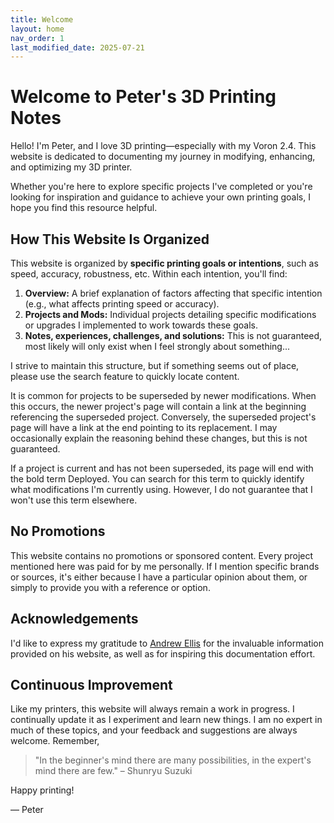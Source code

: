 ```yaml
---
title: Welcome
layout: home
nav_order: 1
last_modified_date: 2025-07-21
---
```


# Welcome to Peter's 3D Printing Notes

Hello! I'm Peter, and I love 3D printing—especially with my Voron 2.4. This website is dedicated to documenting my journey in modifying, enhancing, and optimizing my 3D printer.

Whether you're here to explore specific projects I've completed or you're looking for inspiration and guidance to achieve your own printing goals, I hope you find this resource helpful.

## How This Website Is Organized

This website is organized by **specific printing goals or intentions**, such as speed, accuracy, robustness, etc. Within each intention, you'll find:

1. **Overview:** A brief explanation of factors affecting that specific intention (e.g., what affects printing speed or accuracy).
2. **Projects and Mods:** Individual projects detailing specific modifications or upgrades I implemented to work towards these goals.
3. **Notes, experiences, challenges, and solutions:** This is not guaranteed, most likely will only exist when I feel strongly about something...

I strive to maintain this structure, but if something seems out of place, please use the search feature to quickly locate content.

It is common for projects to be superseded by newer modifications. When this occurs, the newer project's page will contain a link at the beginning referencing the superseded project. Conversely, the superseded project's page will have a link at the end pointing to its replacement. I may occasionally explain the reasoning behind these changes, but this is not guaranteed.

If a project is current and has not been superseded, its page will end with the bold term Deployed. You can search for this term to quickly identify what modifications I'm currently using. However, I do not guarantee that I won't use this term elsewhere.

## No Promotions

This website contains no promotions or sponsored content. Every project mentioned here was paid for by me personally. If I mention specific brands or sources, it's either because I have a particular opinion about them, or simply to provide you with a reference or option.

## Acknowledgements

I'd like to express my gratitude to [Andrew Ellis](https://ellis3dp.com) for the invaluable information provided on his website, as well as for inspiring this documentation effort.

## Continuous Improvement

Like my printers, this website will always remain a work in progress. I continually update it as I experiment and learn new things. I am no expert in much of these topics, and your feedback and suggestions are always welcome. Remember,

> "In the beginner's mind there are many possibilities, in the expert's mind there are few." – Shunryu Suzuki

Happy printing!

— Peter

